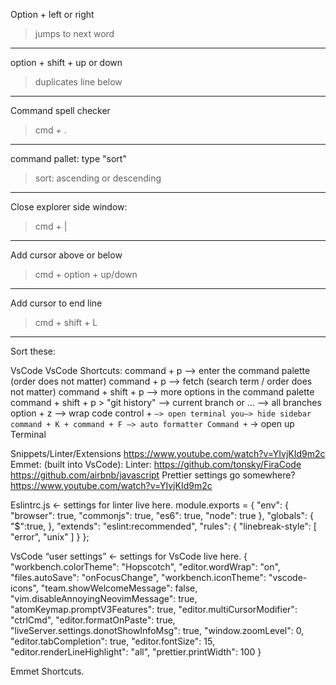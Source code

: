 Option + left or right

> jumps to next word

---

option + shift + up or down

> duplicates line below

---

Command spell checker

> cmd + .

---

command pallet: type "sort"

> sort: ascending or descending

---

Close explorer side window:

> cmd + |

---

Add cursor above or below

> cmd + option + up/down

---

Add cursor to end line

> cmd + shift + L

---

Sort these:

VsCode
VsCode Shortcuts:
command + p —> enter the command palette (order does not matter)
command + p —> fetch (search term / order does not matter)
command + shift + p —> more options in the command palette
command + shift + p > "git history" —> current branch or … —> all branches
option + z —> wrap code
control + `—> open terminal you—> hide sidebar command + K + command + F —> auto formatter Command +` → open up Terminal

Snippets/Linter/Extensions
https://www.youtube.com/watch?v=YIvjKId9m2c
Emmet: (built into VsCode):
Linter:
https://github.com/tonsky/FiraCode
https://github.com/airbnb/javascript
Prettier settings go somewhere?
https://www.youtube.com/watch?v=YIvjKId9m2c

Eslintrc.js ← settings for linter live here. module.exports = {
"env": {
"browser": true,
"commonjs": true,
"es6": true,
"node": true
},
"globals": {
"$":true,
},
"extends": "eslint:recommended",
"rules": {
"linebreak-style": [
"error",
"unix"
]
}
};

VsCode “user settings” ← settings for VsCode live here.
{
"workbench.colorTheme": "Hopscotch",
"editor.wordWrap": "on",
"files.autoSave": "onFocusChange",
"workbench.iconTheme": "vscode-icons",
"team.showWelcomeMessage": false,
"vim.disableAnnoyingNeovimMessage": true,
"atomKeymap.promptV3Features": true,
"editor.multiCursorModifier": "ctrlCmd",
"editor.formatOnPaste": true,
"liveServer.settings.donotShowInfoMsg": true,
"window.zoomLevel": 0,
"editor.tabCompletion": true,
"editor.fontSize": 15,
"editor.renderLineHighlight": "all",
"prettier.printWidth": 100
}

Emmet Shortcuts.

